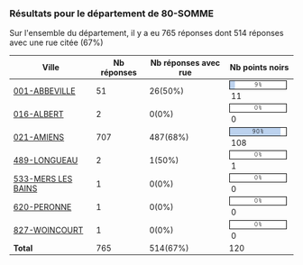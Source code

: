 ### Résultats pour le département de 80-SOMME

Sur l'ensemble du département, il y a eu 765 réponses dont 514 réponses avec une rue citée (67%)

| Ville | Nb réponses | Nb réponses avec rue | Nb points noirs |
|-------------|-------------|----------------------|-----------------|
|<a href='001-ABBEVILLE.md'>001-ABBEVILLE</a>|51|26(50%)|<img src="../../img/bar_9.gif" />&nbsp;11|
|<a href='016-ALBERT.md'>016-ALBERT</a>|2|0(0%)|<img src="../../img/bar_0.gif" />&nbsp;0|
|<a href='021-AMIENS.md'>021-AMIENS</a>|707|487(68%)|<img src="../../img/bar_90.gif" />&nbsp;108|
|<a href='489-LONGUEAU.md'>489-LONGUEAU</a>|2|1(50%)|<img src="../../img/bar_0.gif" />&nbsp;1|
|<a href='533-MERS LES BAINS.md'>533-MERS LES BAINS</a>|1|0(0%)|<img src="../../img/bar_0.gif" />&nbsp;0|
|<a href='620-PERONNE.md'>620-PERONNE</a>|1|0(0%)|<img src="../../img/bar_0.gif" />&nbsp;0|
|<a href='827-WOINCOURT.md'>827-WOINCOURT</a>|1|0(0%)|<img src="../../img/bar_0.gif" />&nbsp;0|
| **Total** |765|514(67%)|120|
